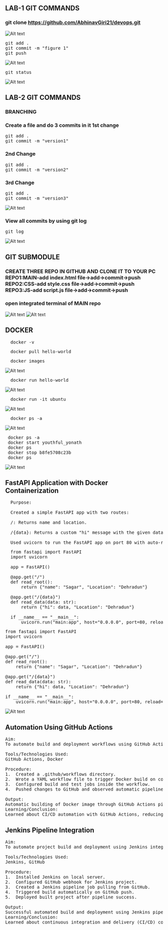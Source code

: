 ## LAB-1 GIT COMMANDS


### git clone https://github.com/AbhinavGiri21/devops.git

![Alt text](https://github.com/AbhinavGiri21/DevOpsLabFSAI-B3/blob/d29f93d81e1349b4356c69ac2f2ba2c24ddffd8b/500110031/image.png)

<pre>
git add . 
git commit -m "figure 1" 
git push 
</pre>

![Alt text](https://github.com/AbhinavGiri21/DevOpsLabFSAI-B3/blob/07eec930d5c786ba4d59ec44ccd7d9f7ea334c53/500110031/Screenshot%202025-04-08%20105125.png)

<pre>
git status
</pre>

![Alt text](https://github.com/AbhinavGiri21/DevOpsLabFSAI-B3/blob/2cd9edc5788a0b8ac8f79c637509abd35d05ff1c/500110031/Screenshot%202025-04-08%20105519.png)

## LAB-2 GIT COMMANDS
### BRANCHING
### Create a file and do 3 commits in it 1st change

<pre>
git add .
git commit -m "version1"
</pre>
### 2nd Change

<pre>
git add .
git commit -m "version2"
</pre>
### 3rd Change

<pre>
git add .
git commit -m "version3"
</pre>

![Alt text](https://github.com/AbhinavGiri21/DevOpsLabFSAI-B3/blob/3fd1d9f9856d8b07e8743ec98435109aa49c3031/500110031/Screenshot%202025-04-08%20110101.png)

### View all commits by using git log

<pre>
git log
</pre>

![Alt text](https://github.com/AbhinavGiri21/DevOpsLabFSAI-B3/blob/72c2390f65dc3864bc08f4b4804bf8a0131471ef/500110031/Screenshot%202025-04-08%20110320.png)

## GIT SUBMODULE

### CREATE THREE REPO IN GITHUB AND CLONE IT TO YOUR PC REPO1:MAIN-add index.html file->add->commit->push REPO2:CSS-add style.css file->add->commit->push REPO3:JS-add script.js file->add->commit->push

### open integrated terminal of MAIN repo

![Alt text](https://github.com/AbhinavGiri21/DevOpsLabFSAI-B3/blob/eb85a436eea1eea1b248ac3390424eca44426e6c/500110031/Screenshot%202025-04-08%20110921.png)
![Alt text](https://github.com/user-attachments/assets/0067e257-108f-474a-bb90-3ee770af88b2)

## DOCKER

<pre>
  docker -v
</pre>
<pre>
  docker pull hello-world
</pre>
<pre>
  docker images
</pre>
![Alt text](https://github.com/AbhinavGiri21/DevOpsLabFSAI-B3/blob/14d85579e47b69497b6bff9b58ac486408f786ac/500110031/Screenshot%20from%202025-04-22%2009-11-14.png)
<pre>
  docker run hello-world
</pre>
![Alt text](https://github.com/AbhinavGiri21/DevOpsLabFSAI-B3/blob/0e64d05d3c8bb0f2928fd450a51b17a009a82bb8/500110031/Screenshot%20from%202025-04-22%2009-16-45.png)
<pre>
  docker run -it ubuntu
</pre>
![Alt text](https://github.com/AbhinavGiri21/DevOpsLabFSAI-B3/blob/9314353ff7570d8e12caff9afd75fa442f06399a/500110031/Screenshot%20from%202025-04-22%2009-18-33.png)

<pre>
  docker ps -a
</pre>
![Alt text](https://github.com/AbhinavGiri21/DevOpsLabFSAI-B3/blob/e2cbd5fe320ec268cbe6e343b99e245c0c6a3bc1/500110031/Screenshot%20from%202025-04-22%2009-22-21.png)

<pre>
 docker ps -a
 docker start youthful_yonath
 docker ps
 docker stop b8fe5708c23b
 docker ps
</pre>
![Alt text](https://github.com/AbhinavGiri21/DevOpsLabFSAI-B3/blob/aafed02e6e5d3885970c41d3516eec9268b74c6a/500110031/Screenshot%20from%202025-04-22%2009-28-28.png)

## FastAPI Application with Docker Containerization

<pre>
  Purpose:

  Created a simple FastAPI app with two routes:

  /: Returns name and location.

  /{data}: Returns a custom "hi" message with the given data and location.

  Used uvicorn to run the FastAPI app on port 80 with auto-reloading enabled.
</pre>

<pre>
  from fastapi import FastAPI
  import uvicorn

  app = FastAPI()

  @app.get("/")
  def read_root():
      return {"name": "Sagar", "Location": "Dehradun"}

  @app.get("/{data}")
  def read_data(data: str):
      return {"hi": data, "Location": "Dehradun"}

  if __name__ == "__main__":
      uvicorn.run("main:app", host="0.0.0.0", port=80, reload=True)
</pre>

<pre>
from fastapi import FastAPI
import uvicorn

app = FastAPI()

@app.get("/")
def read_root():
    return {"name": "Sagar", "Location": "Dehradun"}

@app.get("/{data}")
def read_data(data: str):
    return {"hi": data, "Location": "Dehradun"}

if __name__ == "__main__":
    uvicorn.run("main:app", host="0.0.0.0", port=80, reload=True)
</pre>
![Alt text](https://github.com/AbhinavGiri21/DevOpsLabFSAI-B3/blob/4304b59872970d4dec54a037d659ddee93a551d9/500110031/Screenshot%20from%202025-04-22%2009-46-41.png)

## Automation Using GitHub Actions
<pre>
Aim:
To automate build and deployment workflows using GitHub Actions.
  
Tools/Technologies Used:
GitHub Actions, Docker
  
Procedure:
1.	Created a .github/workflows directory.
2.	Wrote a YAML workflow file to trigger Docker build on code push.
3.	Configured build and test jobs inside the workflow.
4.	Pushed changes to GitHub and observed automatic pipeline execution.
  
Output:
Automatic building of Docker image through GitHub Actions pipeline.
Learning/Conclusion:
Learned about CI/CD automation with GitHub Actions, reducing manual deployment efforts.
</pre>

## Jenkins Pipeline Integration

<pre>
Aim:
To automate project build and deployment using Jenkins integrated with GitHub.
  
Tools/Technologies Used:
Jenkins, GitHub
  
Procedure:
1.	Installed Jenkins on local server.
2.	Configured GitHub webhook for Jenkins project.
3.	Created a Jenkins pipeline job pulling from GitHub.
4.	Triggered build automatically on GitHub push.
5.	Deployed built project after pipeline success.
  
Output:
Successful automated build and deployment using Jenkins pipelines.
Learning/Conclusion:
Learned about continuous integration and delivery (CI/CD) concepts using Jenkins and GitHub together.
</pre>
